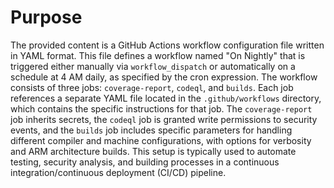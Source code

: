 # Purpose
The provided content is a GitHub Actions workflow configuration file written in YAML format. This file defines a workflow named "On Nightly" that is triggered either manually via `workflow_dispatch` or automatically on a schedule at 4 AM daily, as specified by the cron expression. The workflow consists of three jobs: `coverage-report`, `codeql`, and `builds`. Each job references a separate YAML file located in the `.github/workflows` directory, which contains the specific instructions for that job. The `coverage-report` job inherits secrets, the `codeql` job is granted write permissions to security events, and the `builds` job includes specific parameters for handling different compiler and machine configurations, with options for verbosity and ARM architecture builds. This setup is typically used to automate testing, security analysis, and building processes in a continuous integration/continuous deployment (CI/CD) pipeline.
